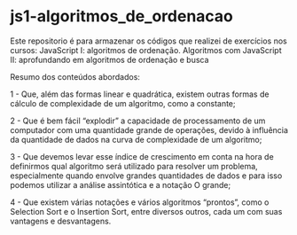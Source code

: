 # js1-algoritmos_de_ordenacao

Este repositorio é para armazenar os códigos que realizei de exercícios nos cursos: 
JavaScript I: algoritmos de ordenação.
Algoritmos com JavaScript II: aprofundando em algoritmos de ordenação e busca

Resumo dos conteúdos abordados:

1 - Que, além das formas linear e quadrática, existem outras formas de cálculo de complexidade de um algoritmo, como a constante;

2 - Que é bem fácil “explodir” a capacidade de processamento de um computador com uma quantidade grande de operações, devido à influência da quantidade de dados na curva de complexidade de um algoritmo;

3 - Que devemos levar esse índice de crescimento em conta na hora de definirmos qual algoritmo será utilizado para resolver um problema, especialmente quando envolve grandes quantidades de dados e para isso podemos utilizar a análise assintótica e a notação O grande;

4 - Que existem várias notações e vários algoritmos “prontos”, como o Selection Sort e o Insertion Sort, entre diversos outros, cada um com suas vantagens e desvantagens.
